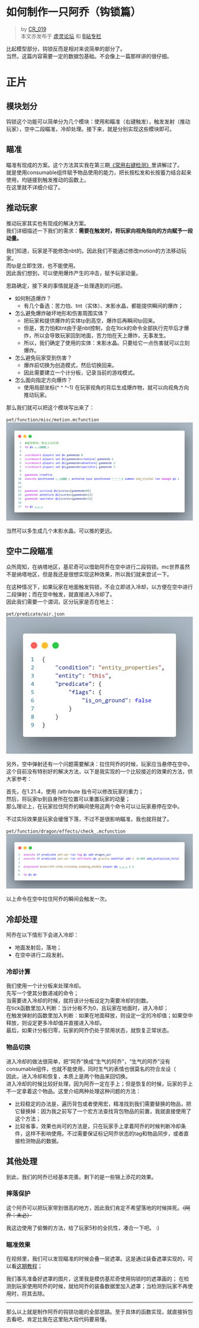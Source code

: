 # 如何制作一只阿乔（钩锁篇）
> by [CR_019](https://space.bilibili.com/85292644)  
> 本文亦发布于 [虚灵论坛](https://etis.vcsofficial.site/d/98) 和 [B站专栏](https://www.bilibili.com/opus/1025312318276239363?spm_id_from=333.1387.0.0)

比起模型部分，钩锁反而是相对来说简单的部分了。  
当然，这篇内容需要一定的数据包基础。不会像上一篇那样讲的很仔细。  

# 正片
## 模块划分
钩锁这个功能可以简单分为几个模块：使用和瞄准（右键触发），触发发射（推动玩家），空中二段瞄准，冷却处理。接下来，就是分别实现这些模块即可。  

## 瞄准

瞄准有现成的方案。这个方法其实我在第三期[《常用右键检测》](/resources/dust/3/常用右键检测.md)里讲解过了。  
就是使用consumable组件赋予物品使用的能力，把长按松发和长按蓄力结合起来使用，均链接到触发推动的函数上。  
在这里就不详细介绍了。

## 推动玩家
推动玩家其实也有现成的解决方案。  
我们详细描述一下我们的需求：**需要在触发时，将玩家向视角指向的方向赋予一段动量。**  

我们知道，玩家是不能修改nbt的。因此我们不能通过修改motion的方法移动玩家。  
而tp是立即生效，也不能使用。  
因此我们想到，可以使用爆炸产生的冲击，赋予玩家动量。  

思路确定，接下来的事情就是逐一处理遇到的问题。  
- 如何制造爆炸？
  - 有几个备选：苦力怕、tnt（实体）、末影水晶，都能提供瞬间的爆炸；
- 怎么避免爆炸破坏地形和伤害周围实体？
  - 把玩家和提供爆炸的实体tp到高空，爆炸后再瞬间tp回来。
  - 但是，苦力怕和tnt由于是nbt控制，会在1tick的命令全部执行完毕后才爆炸，所以会导致玩家回到地面，苦力怕在天上爆炸，无事发生。
  - 所以，我们确定了使用的实体：末影水晶。只要给它一点伤害就可以立刻爆炸。
- 怎么避免玩家受到伤害？
  - 爆炸前切换为创造模式，然后切换回来。
  - 因此需要建立一个计分板，记录当前的游戏模式。
- 怎么面向指定方向爆炸？
  - 使用局部坐标(^ ^ ^-1) 在玩家视角的背后生成爆炸物，就可以向视角方向推动玩家。

那么我们就可以把这个模块写出来了：

`pet/function/misc/motion.mcfunction`
![](1.png)

当然可以多生成几个末影水晶，可以推的更远。

## 空中二段瞄准

众所周知，在纳塔地区，基尼奇可以借助阿乔在空中进行二段钩锁。mc世界虽然不是纳塔地区，但是我还是很想实现这种效果，所以我们就来尝试一下。  

在这种情况下，如果玩家在地面触发钩锁，不会立即进入冷却，以方便在空中进行二段弹射；而在空中触发，就直接进入冷却了。  
因此我们需要一个谓词，区分玩家是否在地上：

`pet/predicate/air.json`
![](2.png)

另外，空中弹射还有一个问题需要解决：拉住阿乔的时候，玩家应当悬停在空中。  
这个目前没有特别好的解决方法，以下是我实现的一个比较接近的效果的方法，供大家参考：

首先，在1.21.4，使用 /attribute 指令可以修改玩家的重力；  
然后，将玩家tp到自身所在位置可以重置玩家的动量；  
那么理论上，在玩家拉住阿乔的瞬间使用这两个命令可以让玩家悬停在空中。  

不过实际效果是玩家会缓慢下落，不过不是很影响瞄准，我也就将就了。

`pet/function/dragon/effects/check_.mcfunction`
![](3.png)

以上命令在空中拉住阿乔的瞬间会触发一次。

## 冷却处理

阿乔在以下情形下会进入冷却：
- 地面发射后，落地；
- 在空中进行二段发射。

### 冷却计算
我们使用一个计分板来处理冷却。  
先写一个使其分数递减的命令；  
当需要进入冷却的时候，就将该计分板设定为需要冷却的刻数。  
在tick函数里加入判断：当计分板不为0，且玩家在地面时，进入冷却；  
在触发弹射的函数里加入判断：如果在地面释放，则设定一定的冷却值；如果空中释放，则设定更多冷却值并直接进入冷却。  
最后，如果计分板归零，玩家的阿乔仍处于禁用状态，就恢复正常状态。

### 物品切换
进入冷却的做法很简单，把“阿乔”换成“生气的阿乔”，“生气的阿乔”没有consumable组件，也就不能使用，同时生气的表情也很莫名的符合龙设（  
因此，进入冷却和恢复，本质上是两个物品来回切换。  
进入冷却的时候比较好处理，因为阿乔一定在手上；但是恢复的时候，玩家的手上不一定拿着这个物品。这里介绍两种处理这种问题的方法：  
- 比较稳定的办法是，遍历背包或者使用宏，精准找到我们需要替换的物品，把它替换掉：因为我之前写了一个宏方法查找背包物品的前置，我就直接使用了这个方法；  
- 比较省事，效果也尚可的方法是，只在玩家手上拿着阿乔的时候判断冷却条件，这样不影响使用。不过需要保证标记阿乔状态的tag和物品同步，或者直接检测物品的数据。

## 其他处理
到此，我们的阿乔已经基本完善。剩下的是一些锦上添花的效果。

### 摔落保护
这个阿乔可以把玩家带到很高的地方，因此我们肯定不希望落地的时候摔死。~~（阿乔：未必）~~

我这边使用了偷懒的方法，给了玩家5秒的全抗性，凑合一下吧。 :)

### 瞄准效果

在视频里，我们可以发现瞄准的时候会叠一层遮罩。这是通过装备遮罩实现的，可以看[这期教程](/resources/dust/2/2-装备遮罩.md)；

我们事先准备好遮罩的图片，这里我是模仿基尼奇使用钩锁时的遮罩画的；
在检测到玩家使用阿乔的时候，就给阿乔的装备数据里加入遮罩；当检测到玩家不再使用时，将其去除。

---

那么以上就是制作阿乔的钩锁功能的全部思路。至于具体的函数实现，就直接拆包去看吧，肯定比我在这里贴大段代码要易懂。